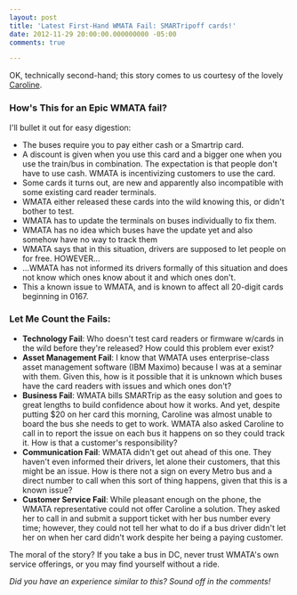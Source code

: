 ```yaml
---
layout: post
title: 'Latest First-Hand WMATA Fail: SMARTripoff cards!'
date: 2012-11-29 20:00:00.000000000 -05:00
comments: true

---
```

OK, technically second-hand; this story comes to us courtesy of the lovely [Caroline].

### How's This for an Epic WMATA fail?
I'll bullet it out for easy digestion:

* The buses require you to pay either cash or a Smartrip card.
* A discount is given when you use this card and a bigger one when you use the train/bus in combination. The expectation is that people don't have to use cash. WMATA is incentivizing customers to use the card.
* Some cards it turns out, are new and apparently also incompatible with some existing card reader terminals.
* WMATA either released these cards into the wild knowing this, or didn't bother to test.
* WMATA has to update the terminals on buses individually to fix them.
* WMATA has no idea which buses have the update yet and also somehow have no way to track them
* WMATA says that in this situation, drivers are supposed to let people on for free. HOWEVER...
* ...WMATA has not informed its drivers formally of this situation and does not know which ones know about it and which ones don't.
* This a known issue to WMATA, and is known to affect all 20-digit cards beginning in 0167.

### Let Me Count the Fails:

* **Technology Fail**: Who doesn't test card readers or firmware w/cards in the wild before they're released? How could this problem ever exist?
* **Asset Management Fail**: I know that WMATA uses enterprise-class asset management software (IBM Maximo) because I was at a seminar with them. Given this, how is it possible that it is unknown which buses have the card readers with issues and which ones don't?
* **Business Fail**: WMATA bills SMARTrip as the easy solution and goes to great lengths to build confidence about how it works. And yet, despite putting $20 on her card this morning, Caroline was almost unable to board the bus she needs to get to work. WMATA also asked Caroline to call in to report the issue on each bus it happens on so they could track it. How is that a customer's responsibility?
* **Communication Fail**: WMATA didn't get out ahead of this one. They haven't even informed their drivers, let alone their customers, that this might be an issue. How is there not a sign on every Metro bus and a direct number to call when this sort of thing happens, given that this is a known issue?
* **Customer Service Fail**: While pleasant enough on the phone, the WMATA representative could not offer Caroline a solution. They asked her to call in and submit a support ticket with her bus number every time; however, they could not tell her what to do if a bus driver didn't let her on when her card didn't work despite her being a paying customer.

The moral of the story? If you take a bus in DC, never trust WMATA's own service offerings, or you may find yourself without a ride.

*Did you have an experience similar to this? Sound off in the comments!*

[Caroline]: http://carolinegadonas.blogspot.com/